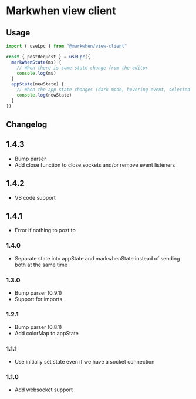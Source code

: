 # Markwhen view client

## Usage

```js
import { useLpc } from "@markwhen/view-client"

const { postRequest } = useLpc({
  markwhenState(ms) {
    // When there is some state change from the editor
    console.log(ms)
  }
  appState(newState) {
    // When the app state changes (dark mode, hovering event, selected event, etc)
    console.log(newState)
  }
})
```

## Changelog

## 1.4.3

- Bump parser
- Add close function to close sockets and/or remove event listeners

## 1.4.2

- VS code support

## 1.4.1

- Error if nothing to post to

### 1.4.0
- Separate state into appState and markwhenState instead of sending both at the same time

### 1.3.0
- Bump parser (0.9.1)
- Support for imports

### 1.2.1
- Bump parser (0.8.1)
- Add colorMap to appState

### 1.1.1
- Use initially set state even if we have a socket connection

### 1.1.0
- Add websocket support